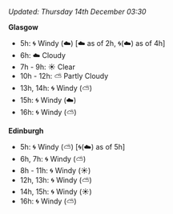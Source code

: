 *Updated: Thursday 14th December 03:30*

**Glasgow**

* 5h: :cyclone: Windy (:cloud:) [:cloud: as of 2h, :cyclone:(:cloud:) as of 4h]
* 6h: :cloud: Cloudy
* 7h - 9h: :sunny: Clear
* 10h - 12h: :partly_sunny: Partly Cloudy
* 13h, 14h: :cyclone: Windy (:partly_sunny:)
* 15h: :cyclone: Windy (:cloud:)
* 16h: :cyclone: Windy (:partly_sunny:)

**Edinburgh**

* 5h: :cyclone: Windy (:partly_sunny:) [:cyclone:(:cloud:) as of 5h]
* 6h, 7h: :cyclone: Windy (:partly_sunny:)
* 8h - 11h: :cyclone: Windy (:sunny:)
* 12h, 13h: :cyclone: Windy (:partly_sunny:)
* 14h, 15h: :cyclone: Windy (:sunny:)
* 16h: :cyclone: Windy (:partly_sunny:)
